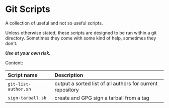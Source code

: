 # Git Scripts

A collection of useful and not so useful scripts.

Unless otherwise stated, these scripts are designed to be run within a git directory.
Sometimes they come with some kind of help, sometimes they don't.

__*Use at your own risk.*__

Content:

  |Script name          | Description                                                |
  |:--------------------|:-----------------------------------------------------------|
  |`git-list-author.sh` | output a sorted list of all authors for current repository |
  |`sign-tarball.sh`    | create and GPG sign a tarball from a tag                   |
